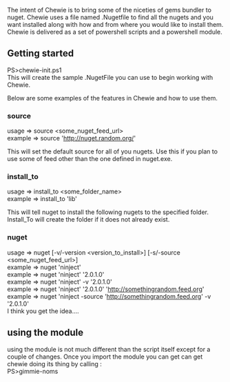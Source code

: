 The intent of Chewie is to bring some of the niceties of gems bundler to nuget. 
Chewie uses a file named .Nugetfile to find all the nugets and you want installed along with how and from where you would like to install them. Chewie is delivered as a set of powershell scripts and a powershell module.

## Getting started 
PS>chewie-init.ps1  
This will create the sample .NugetFile you can use to begin working with Chewie.  


Below are some examples of the features in Chewie and how to use them.  

### source 
usage =>  source <some_nuget_feed_url>  
example => source 'http://nuget.random.org/'  

This will set the default source for all of you nugets. Use this if you plan to use some of feed other than the one defined in nuget.exe. 

### install_to
usage => install_to <some_folder_name>  
example => install_to 'lib'  

This will tell nuget to install the following nugets to the specified folder. Install_To will create the folder if it does not already exist.

### nuget
usage => nuget <name> [-v/-version <version_to_install>] [-s/-source <some_nuget_feed_url>]  
example => nuget 'ninject'  
example => nuget 'ninject' '2.0.1.0'  
example => nuget 'ninject' -v '2.0.1.0'  
example => nuget 'ninject' '2.0.1.0' 'http://somethingrandom.feed.org'  
example => nuget 'ninject  -source 'http://somethingrandom.feed.org' -v '2.0.1.0'   
I think you get the idea....  

## using the module
using the module is not much different than the script itself except for a couple of changes. Once you import the module you can get can get chewie
doing its thing by calling :  
PS>gimmie-noms

	